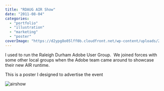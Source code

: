 ```yaml
---
title: "RDAUG AIR Show"
date: "2011-08-04"
categories:
  - "portfolio"
  - "illustration"
  - "marketing"
  - "poster"
coverImage: "https://d2ypg8o05lff0b.cloudfront.net/wp-content/uploads/2011/08/airshow.jpg/airshow.jpg"
---
```


I used to run the Raleigh Durham Adobe User Group.  We joined forces with some other local groups when the Adobe team came around to showcase their new AIR runtime.

This is a poster I designed to advertise the event

![airshow](https://d2ypg8o05lff0b.cloudfront.net/wp-content/uploads/2011/08/airshow.jpg)
